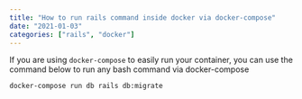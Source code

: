 ```yaml
---
title: "How to run rails command inside docker via docker-compose"
date: "2021-01-03"
categories: ["rails", "docker"]
---
```


If you are using `docker-compose` to easily run your container, you can use the command below to run any bash command via docker-compose

```bash
docker-compose run db rails db:migrate
```
